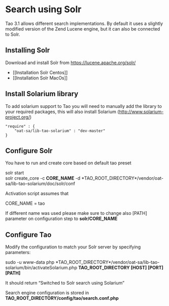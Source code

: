 <!--
author:
    - 'Mikhail Kamarouski'
created_at: '2015-05-22 10:21:13'
updated_at: '2015-08-18 14:13:49'
tags:
    - 'Administrator Guide'
-->

Search using Solr
=================

Tao 3.1 allows different search implementations. By default it uses a slightly modified version of the Zend Lucene engine, but it can also be connected to Solr.

Installing Solr
---------------

Download and install Solr from https://lucene.apache.org/solr/

-   [[Installation Solr Centos]]
-   [[Installation Solr MacOs]]

Install Solarium library
------------------------

To add solarium support to Tao you will need to manually add the library to your required packages, this will also install Solarium (http://www.solarium-project.org/)

    "require" : {
        "oat-sa/lib-tao-solarium" : "dev-master"
    }

Configure Solr
--------------

You have to run and create core based on default tao preset

solr start\
solr create\_core -c **CORE\_NAME** -d \*TAO\_ROOT\_DIRECTORY\*/vendor/oat-sa/lib-tao-solarium/doc/solr/conf

Activation script assumes that

CORE\_NAME = tao

If different name was used please make sure to change also [PATH] parameter on configuration step to **solr/CORE\_NAME**

Configure Tao
-------------

Modify the configuration to match your Solr server by specifying parameters:

sudo -u www-data php \*TAO\_ROOT\_DIRECTORY\*/vendor/oat-sa/lib-tao-solarium/bin/activateSolarium.php **TAO\_ROOT\_DIRECTORY [HOST] [PORT] [PATH]**

It should return “Switched to Solr search using Solarium”

Search engine configuration is stored in **TAO\_ROOT\_DIRECTORY/config/tao/search.conf.php**


